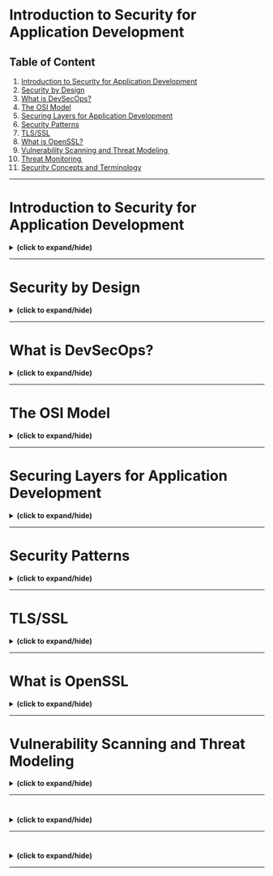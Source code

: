 # Introduction to Security for Application Development

## Table of Content
1. [Introduction to Security for Application Development](#intro)
2. [Security by Design](#security_by_design)
3. [What is DevSecOps?](#intro_to_devsecops)
4. [The OSI Model](#osi_model)
5. [Securing Layers for Application Development](#security_layers)
6. [Security Patterns](#security_patterns)
7. [TLS/SSL](#tls_ssl)
8. [What is OpenSSL?](#openssl)
9. [Vulnerability Scanning and Threat Modeling ](#vul_scan_threat_model)
10. [Threat Monitoring ]()
11. [Security Concepts and Terminology]()

---

<a id="intro"></a>
# Introduction to Security for Application Development
<details close>
<summary><b>(click to expand/hide)</b></summary>
<!-- MarkdownTOC -->

Welcome to the course on application security, tailored specifically for developers and DevOps professionals. This course aims to educate software engineers on embracing the DevOps mantra of "If you build it, you run it," with a strong focus on security practices.

## Course Overview

- **Target Audience**: Developers and DevOps professionals; this course does not cover infrastructure security, which is typically handled by security teams and SREs.
- **Purpose**: To address the persistent security risks and concerns that have remained almost unchanged over the past two decades, despite advancements in technology and software engineering.

## Key Points

- The OWASP top 10 list highlights that many of the major security concerns for developers have remained consistent since 2007.
- A report by IBM revealed that the average time to detect a data breach is 212 days, with an average cost of $9.4 million in the US and $4.3 million globally.
- There's a critical need for developers to implement basic security measures to prevent attacks and minimize vulnerabilities.

## Course Content

### Introduction to DevSecOps

- **DevSecOps**: Integrating security proactively into the software development process.
- **Network Security**: Utilizing modern TLS and OpenSSL for securing applications.

### Planning and Vulnerability Management

- How to incorporate security into your development plan effectively.
- Learning about vulnerability scanning, threat modeling, and threat monitoring.

### Security Tools and Practices

- Hands-on labs focusing on analyzing code using static and dynamic analysis tools.
- Introduction to the OWASP top 10 list and common vulnerabilities exploited by hackers.
- Setting up tools like Vault Secrets Manager and learning to secure code, dependencies, and development environments.

### Course Goals

- Understand common security risks and vulnerabilities.
- Learn to code defensively and ensure applications are secure by design.
- Gain practical experience with security tools and procedures to mitigate risks.

## Personal Insight

The instructor shares a personal anecdote about the importance of security in development and the challenges faced when deployments are stopped due to security concerns. This course is designed to equip developers with the knowledge and tools needed to prevent such scenarios and to promote secure coding practices.

## Conclusion

This course is not just theoretical; it emphasizes practical, hands-on learning through labs, quizzes, and peer interactions. It encourages collaboration and aims to prepare participants to handle security challenges effectively, ensuring they can secure their applications and systems confidently.

Join this course to learn how to make your applications secure by design and to navigate the complexities of application security with ease.

<!-- /MarkdownTOC -->
</details>

---

<a id="security_by_design"></a>
# Security by Design
<details close>
<summary><b>(click to expand/hide)</b></summary>
<!-- MarkdownTOC -->

Welcome to "Security by Design"! This course segment will enhance your understanding of implementing security throughout the software development lifecycle (SDLC) and integrating it with DevOps practices.

## Learning Objectives

After this session, you will be able to:

- **Describe Security by Design**: Understanding the importance of incorporating security from the start of the development process.
- **Explain the Secure Software Development Lifecycle (SDLC)**: Detailing the steps involved and how security measures are integrated at each stage.
- **Map DevOps into a Secure SDLC**: Aligning DevOps practices with security requirements throughout the development phases.

## Secure SDLC Overview

### Importance of Early Security Integration

- Security should be considered from the outset, not as an afterthought.
- Collaborate closely and regularly with security teams to ensure code is developed securely.

### SDLC Stages and Security Integration

1. **Requirements**: Identify security needs and standards. Perform risk assessments and attack profiling.
2. **Design**: Focus on secure design principles. Conduct threat modeling to identify potential vulnerabilities.
3. **Development**: Use static analysis tools to check for security vulnerabilities. Implement a secure scrum framework.
4. **Testing**: Include vulnerability scans and security testing. Use parallel testing to reduce time and improve efficiency.
5. **Deployment**: Ensure secure deployment practices. Utilize automated scripts and perform rollback if necessary. Conduct production security tests to simulate real-world hacking attempts.

### Secure DevOps Practices

- Instruct development teams on common threats and help create targeted unit tests.
- Validate automated data for accuracy and relevance.
- Employ continuous integration/continuous delivery (CI/CD) pipelines to detect vulnerabilities.

## Key Takeaways

- Security by Design and Secure SDLC are critical for developing high-quality, secure software.
- Effective collaboration with security teams is essential for smooth feature implementation and secure operations.
- By mapping security considerations into the SDLC, you can preemptively address potential threats and ensure robust application security.

In summary, integrating security into the SDLC and DevOps processes not only enhances the security of the applications but also ensures a smoother implementation and operation of new features.

<!-- /MarkdownTOC -->
</details>

---

<a id="intro_to_devsecops"></a>
# What is DevSecOps?
<details close>
<summary><b>(click to expand/hide)</b></summary>
<!-- MarkdownTOC -->

Welcome to "What is DevSecOps?" This course segment will guide you through the core concepts and benefits of DevSecOps, helping you understand how it enhances the traditional DevOps approach by integrating security practices.

## Learning Objectives

After this session, you will be able to:

- **Define DevSecOps**: Understand the framework that incorporates security into the DevOps process.
- **Describe the Benefits of DevSecOps**: Recognize the advantages of integrating security throughout the development lifecycle.
- **Differentiate DevSecOps from DevOps**: Identify the key differences and additional benefits brought by including security in DevOps.

## DevSecOps Defined

- **Integration of Security**: Automates security across all stages of the SDLC—from design to integration, testing, deployment, and delivery.
- **Focus on Security**: Emphasizes security from the outset to minimize risks and align security closely with IT and business objectives.
- **Components**: Combines development (software updates), security (accessibility, integrity, confidentiality), and operations (reliable performance scaling).

## Benefits of DevSecOps

1. **High-Quality Software Delivery**: Delivers software quickly and affordably by minimizing the need for repeated processes and reducing security vulnerability resolution times.
2. **Increased Security**: Proactively integrates cybersecurity practices from the start, ensuring early detection and remediation of security issues.
3. **Accelerated Vulnerability Patching**: Speeds up the identification and patching of new security flaws, integrating these processes into the release cycle to prevent exploitation.
4. **Modern Automation Approaches**: Incorporates cybersecurity testing in CI/CD pipelines, enhancing security automation and ensuring up-to-date software dependencies and secure code before production.
5. **Adaptability and Recurrence**: Supports scalable and adaptive security processes that evolve with the enterprise, ensuring consistent security across changing environments.

## Key Takeaways

- DevSecOps seamlessly integrates security controls into development, deployment, and operations, promoting a proactive security posture.
- The approach not only speeds up the development process but also significantly enhances security measures, leading to more robust and reliable software solutions.
- DevSecOps encourages continuous improvement and adaptability in security practices, making it an essential strategy for modern software development.

In this video, you learned how DevSecOps automates security integration throughout the SDLC, providing multiple benefits such as improved software quality, increased security, faster vulnerability patching, modern automation, and adaptability in security practices.

<!-- /MarkdownTOC -->
</details>

---

<a id="osi_model"></a>
# The OSI Model
<details close>
<summary><b>(click to expand/hide)</b></summary>
<!-- MarkdownTOC -->

Welcome to "The OSI Model." This video tutorial provides an in-depth explanation of the Open Systems Interconnection (OSI) Model, detailing its seven layers and highlighting the layers of primary importance to developers.

## Learning Objectives

By the end of this video, you will be able to:

- **Describe the OSI Model**: Understand the framework that facilitates global communication across varied networking systems.
- **List and Describe the Seven OSI Layers**: Gain knowledge of each layer's function within the model.
- **Identify Essential OSI Layers for Developers**: Recognize the top layers that are crucial for development and security practices.

## The Seven OSI Layers Explained

1. **Physical Layer (Layer 1)**: Handles the transmission of raw bitstreams over a physical medium. It lays the foundation for data transfer by defining the electrical, mechanical, procedural, and functional specifications.
   
2. **Data Link Layer (Layer 2)**: Ensures error-free data transmission over a physical link. It structures raw bits into data frames and manages acknowledgments from the receiver.
   
3. **Network Layer (Layer 3)**: Manages data transmission across different networks. This layer involves routing and forwarding packets to their destination via the most efficient paths.
   
4. **Transport Layer (Layer 4)**: Provides reliable, transparent transfer of data between end systems. It's responsible for error recovery, flow control, and ensuring complete data transfer.
   
5. **Session Layer (Layer 5)**: Manages sessions between applications on different machines, handling setup, coordination, and termination of conversations, or sessions.
   
6. **Presentation Layer (Layer 6)**: Translates data between the application layer and the network. It's responsible for data encryption, decryption, and compression, ensuring the data is in the proper format.
   
7. **Application Layer (Layer 7)**: Serves as the interface for the user and application processes to access network services. This layer encompasses protocols like HTTP, FTP, SMTP, and DNS.

## Key Layers for Developers

Developers should particularly focus on the top three layers:

- **Session Layer (Layer 5)**: Establishes and maintains application connections and sessions.
- **Presentation Layer (Layer 6)**: Manages data formatting, encryption, and decryption for secure data transmission.
- **Application Layer (Layer 7)**: The main interface for applications to interact with the network, crucial for web development and network-based applications.

## Implementing Security

- Secure socket layer encryption can be applied at the Presentation Layer to protect data from man-in-the-middle attacks.
- Using port 443 and HTTPS at the Application Layer enhances security, promoting trust among application users.

## Conclusion

The OSI Model is a fundamental concept in networking that provides a universal language for discussing and solving network communication challenges. Understanding the OSI Model, especially the top three layers, is essential for developers to build secure, efficient applications that operate over the internet or other networks.

<!-- /MarkdownTOC -->
</details>

---

<a id="security_layers"></a>
# Securing Layers for Application Development
<details close>
<summary><b>(click to expand/hide)</b></summary>
<!-- MarkdownTOC -->

Welcome to "Securing Layers for Application Development." This tutorial will dive into the critical layers of security that every application developer must prioritize to safeguard their applications effectively.

## Learning Objectives

After this session, you will be able to:

- **Describe the Importance of Securing Each Layer**: Understand why each layer needs protection in the development process.
- **Identify the Four Security Layers of Application Development**: Recognize the distinct layers that require security measures.
- **Describe Logging, Analyzing, and Detection Methods**: Learn methods for securing layers and monitoring for security breaches.

## The Four Security Layers of Application Development

### 1. **Web Application Layer**
   - **Components**: Consists of a front-end layer (JavaScript, CSS, HTML), a middle layer (APIs developed in Python, Java, Ruby), and a backend layer (databases).
   - **Security Measures**: Run vulnerability scanners, conduct tests, and perform audits before deployment.

### 2. **Cloud Infrastructure**
   - **Concerns**: Protecting cloud-based databases and user information.
   - **Measures**: Avoid including administrator credentials, create security groups, implement two-factor authentication, and use strong authentication methods.

### 3. **Communications Layer**
   - **Technologies**: Secure Shell (SSH), HTTPS, Secure Sockets Layer (SSL), and Transport Layer Security (TLS).
   - **Purpose**: To secure connections and communications, preventing man-in-the-middle attacks.

### 4. **Security Code Delivery Pipeline**
   - **Practices**: Secure code repositories with permissions, conduct periodic audits, implement two-factor authentication, and use IAM roles for cloud assets.
   - **Tools**: Secret storage services like HashiCorp Vault for managing passwords, certificates, and encryption keys.

## Additional Security Measures

### Logging and Analysis
- **Purpose**: Collecting log messages to identify anomalies and unexpected events, such as unauthorized login attempts.
- **Access Control**: Restrict access to log messages to trusted individuals for review and analysis.

### Intrusion Detection
- **Methods**:
  - **Endpoint Security**: Protecting systems, servers, and devices connected to a network.
  - **Network Security**: Monitoring networks using tools like Nmap and Snort.
  - **System Call Auditing**: Retrieving and reviewing system call information from kernels, such as the Linux kernel.

## Conclusion

Securing each layer of application development is crucial for preventing cyberattacks and ensuring the integrity and confidentiality of data. By focusing on the web application layer, cloud infrastructure, communications layer, and security code delivery pipeline, developers can create a robust security posture. Additionally, implementing logging, analyzing, and detection methods enhances the ability to monitor and react to security threats effectively. This tutorial equips you with the knowledge to secure the critical layers of your applications and protect against potential security breaches.

<!-- /MarkdownTOC -->
</details>

---

<a id="security_patterns"></a>
# Security Patterns
<details close>
<summary><b>(click to expand/hide)</b></summary>
<!-- MarkdownTOC -->

Welcome to "Security Patterns." This tutorial is designed to help software developers and engineers understand and implement security patterns effectively within their projects, enhancing the security of their applications against a dynamic threat landscape.

## Learning Objectives

After this video, you will be able to:

- **Describe Security Patterns**: Understand what security patterns are and their role in software security.
- **Analyze the Purpose and Structure of Security Patterns**: Explore how these patterns are structured and why they are critical.
- **Explain How to Organize Security Patterns**: Learn the method of categorizing security patterns for easy accessibility and implementation.

## Introduction to Security Patterns

Security patterns are essential tools in a developer's arsenal, offering a standardized set of guidelines that provide reusable solutions to common security threats or issues. These patterns are designed to protect applications by preemptively addressing potential security flaws.

### Definition and Importance

- **Definition**: A security pattern is a repeatable solution to a commonly occurring problem in a security context, documented in a way that it can be applied across different scenarios.
- **Importance**: As technology evolves, the need for robust security measures becomes critical. Security patterns help developers integrate essential security measures into applications, enhancing protection against threats.

## Purpose of Security Patterns

Security patterns aim to simplify the management of security threats by providing a framework that is:

- **Adaptable**: Suitable for various technologies and platforms.
- **Reusable**: Can be implemented across multiple projects without significant modifications.
- **Efficient**: Reduces time and effort required to secure applications.

## Structure of Security Patterns

A well-defined security pattern includes:

- **Asset-centric Design**: Focuses on protecting specific assets.
- **Threat Modeling**: Analyzes potential threats and devises strategies to mitigate them.
- **Standard Taxonomy**: Uses a common language for ease of understanding and implementation.

## Organizing Security Patterns

To facilitate ease of use and implementation, security patterns should be organized in a catalog that categorizes them based on their function and application area, such as:

- **Authentication and Access Control**: Patterns that manage user access and identity verification.
- **Network Traffic Filtering**: Includes firewalls and other mechanisms that control data flow to prevent unauthorized access.
- **Data Protection**: Patterns focused on encrypting data and ensuring its integrity.

### Advantages of Categorization

- **Efficiency**: Developers can quickly find and implement the necessary patterns.
- **Reusability**: Patterns can be applied across various applications, saving time and reducing errors.
- **Awareness**: Helps developers understand available security mechanisms and their applications.

## Conclusion

Security patterns provide a critical framework for addressing security challenges in software development. By using a structured approach to document and categorize these patterns, developers can effectively enhance the security of their applications. This video has outlined the importance of understanding and utilizing security patterns to safeguard sensitive information and ensure the integrity of organizational ecosystems. Learning and applying these patterns is essential for developing secure software in an increasingly complex technological landscape.

<!-- /MarkdownTOC -->
</details>

---

<a id="tls_ssl"></a>
# TLS/SSL
<details close>
<summary><b>(click to expand/hide)</b></summary>
<!-- MarkdownTOC -->

Welcome to the "TLS/SSL" video tutorial. This session will cover the fundamentals of Transport Layer Security (TLS) and Secure Sockets Layer (SSL), detailing their operation and explaining how to ensure their security within the Software Development Lifecycle (SDLC).

## Learning Objectives

By the end of this video, you will be able to:

- **Define TLS and SSL**: Understand what these protocols are and their role in network security.
- **Describe the Working of Modern TLS**: Learn how TLS operates to secure communications.
- **Identify How to Keep TLS Secure in the SDLC**: Recognize practices to maintain TLS security throughout application development.

## What are TLS and SSL?

TLS and SSL are protocols designed to secure communications between networked computers. Here’s what you need to know:

- **SSL (Secure Sockets Layer)**: The original protocol used to encrypt data between a web browser and a server.
- **TLS (Transport Layer Security)**: The successor to SSL, introduced in 1999 to improve on and replace SSL. Today, "SSL" often refers to TLS, particularly in common parlance.

## How Does Modern TLS Work?

Modern TLS ensures secure internet communications through several key steps:

1. **Protocol Agreement**: The client and server agree on the highest supported TLS version.
2. **Cipher Selection**: They select a cipher, which dictates how data will be encrypted during the session.
3. **Server Verification**: The client verifies the server's identity using the server’s public key and TLS certificate.
4. **Session Key Generation**: Both parties generate session keys based on their public and private keys, allowing for secure communication.

## Ensuring TLS Security in the SDLC

To keep TLS secure within your applications, consider the following practices:

- **Continuous Integration/Delivery (CI/CD)**: Use CI/CD pipelines to regularly renew TLS certificates before they expire.
- **Version and Cipher Management**: Always support the latest TLS versions and robust ciphers while avoiding outdated or vulnerable ones. This often includes discontinuing support for older TLS versions like 1.0 and 1.1.

## Importance of TLS and SSL

Implementing TLS and SSL protocols is crucial for:

- **Data Confidentiality**: Ensures that data exchanged between a client and server remains confidential.
- **Data Integrity**: Guarantees that data cannot be altered undetected during transmission.
- **Authentication**: Verifies the identity of parties communicating over the internet.

## Conclusion

TLS and SSL are foundational for secure, reliable communication on the internet. By integrating these protocols effectively and following best practices within the SDLC, developers can protect user data and enhance the security of their applications. In this tutorial, you have learned how TLS and SSL function to secure connections and the steps to ensure their effectiveness throughout the software development process.

<!-- /MarkdownTOC -->
</details>

---

<a id="openssl"></a>
# What is OpenSSL
<details close>
<summary><b>(click to expand/hide)</b></summary>
<!-- MarkdownTOC -->

Welcome to "What is OpenSSL?" This video tutorial will guide you through the basics of OpenSSL, explaining its importance in maintaining data confidentiality and integrity, and its role in implementing public key cryptography.

## Learning Objectives

By the end of this video, you will be able to:

- **Describe Confidentiality and Integrity**: Understand these crucial aspects of data security.
- **Explore OpenSSL and Its Purpose**: Learn about the OpenSSL toolkit and how it supports secure communications.
- **Explain Public Key Cryptography**: Understand the principles behind and the applications of public key cryptography.

## Understanding Confidentiality and Integrity

### Confidentiality
- **Definition**: Confidentiality involves keeping data private and secure from unauthorized access, especially during transmission over nonsecure networks.
- **Tools**: Utilizes cryptographic keys, particularly private keys, to encrypt data, ensuring it remains confidential during e-commerce and other sensitive transactions.

### Integrity
- **Definition**: Integrity ensures that data has not been altered or tampered with during transmission or after receipt.
- **Tools**: Techniques like file checksums verify the authenticity of downloaded files, confirming they have not been modified.

## Overview of OpenSSL

OpenSSL is an open-source toolkit that implements SSL and TLS protocols for secure communication over computer networks. Here are its key components:

- **Cryptographic Library**: Includes tools for symmetric and public key cryptography, message digests, hash algorithms, and more.
- **Command Line Tool**: Allows direct execution of OpenSSL commands for encryption, decryption, and more, adaptable through a configuration file for tailored security settings.

### Key Features of OpenSSL

- **Secure Communication**: Ensures encrypted communications across various platforms, from personal to commercial use.
- **Cryptographic Tools**: Offers a comprehensive set of cryptographic functions including encryption, decryption, and key management.

## Public Key Cryptography

### Concept
- **Public Key Cryptography**: Involves a pair of keys, a public key, which is shared openly, and a private key, which remains confidential. This method is crucial for secure data exchange and digital signatures.

### Implementation
- **RSA (Rivest-Shamir-Adleman)**: The most widely used form of public key cryptography, RSA facilitates secure data encryption, authentication, and digital signatures.

### Application
- **Key Generation**: Utilizes complex algorithms for generating prime numbers essential for creating robust private keys.

## Practical Application of OpenSSL

- **Command Line Usage**: Learn how to use OpenSSL from the command line to perform cryptographic operations like generating keys, encrypting files, and creating digital signatures.
- **Message Digests**: Use OpenSSL to compute and verify checksums, enhancing data integrity through cryptographic hash functions.

## Conclusion

OpenSSL is a powerful tool for enhancing security in software applications by providing robust encryption and decryption capabilities. Understanding and implementing OpenSSL can significantly enhance the security of data transmissions in any application, ensuring both confidentiality and integrity are maintained. This tutorial has equipped you with the knowledge to start using OpenSSL in your development projects, harnessing the power of cryptography to protect sensitive information effectively.

<!-- /MarkdownTOC -->
</details>

---

<a id="vul_scan_threat_model"></a>
# Vulnerability Scanning and Threat Modeling
<details close>
<summary><b>(click to expand/hide)</b></summary>
<!-- MarkdownTOC -->

Welcome to "Vulnerability Scanning and Threat Modeling!" This video tutorial will provide you with a foundational understanding of vulnerability scanning and threat modeling within software development, highlighting their importance in securing applications.

## Learning Objectives

By the end of this video, you will be able to:

- **Define Vulnerability Scanning**: Understand what vulnerability scanning entails and its role in identifying security risks.
- **Describe Threat Modeling**: Learn how threat modeling works to predict and mitigate potential security threats in software development.

## What is Vulnerability Scanning?

Vulnerability scanning is a crucial security practice that involves identifying security vulnerabilities in the software code and the application environment. It is conducted using various tools and techniques that assess code in languages like C, C++, Java, Python, and PHP for common vulnerabilities such as SQL injection, cross-site scripting, and path traversal.

### Guidelines for Effective Vulnerability Scanning

- **Platform-Specific Scans**: Tailor scans based on platform configurations, patch levels, and application components.
- **User Interaction**: Incorporate user credentials to simulate real-world interactions for thorough application flow scanning.
- **Comprehensive Coverage**: Ensure scans cover the entire application stack and supporting platforms to detect vulnerabilities effectively.

### Popular Vulnerability Scanning Tools

1. **Coverity**: Performs incremental analysis for languages like C, C++, Java, and Python.
2. **CodeSonar**: Abstracts code models to identify weaknesses in paths and program variables.
3. **Snyk Code**: Integrates with development environments to perform semantic analysis during the development phase.
4. **Static Reviewer**: Part of the Security Reviewer suite, complies with OWASP, CVEs, and NIST frameworks.

## What is Threat Modeling?

Threat modeling is a systematic approach used to identify, categorize, and manage security threats in software applications. It is an essential part of the secure software development lifecycle (SDLC), ideally implemented during the design phase to prevent vulnerabilities.

### Process of Threat Modeling

- **Diagram Representation**: Uses data flow diagrams to visualize and analyze how data moves through software applications.
- **Early Integration**: Best conducted early in the design phase of SDLC to reduce potential vulnerabilities and strengthen application security.

### Popular Threat Modeling Techniques

1. **PASTA (Process for Attack Simulation and Threat Analysis)**: A risk-centered methodology that ties technical requirements to business objectives.
2. **VAST (Visual, Agile, and Simple Threat)**: Combines agile methodologies with operational threat modeling, using process-flow diagrams for architecture analysis.
3. **STRIDE**: Developed by Microsoft, this model assesses applications and systems for threats like spoofing, tampering, repudiation, information disclosure, denial of service, and elevation of privileges.

## Conclusion

Vulnerability scanning and threat modeling are essential practices that help secure applications by identifying and mitigating potential security risks before they can be exploited. Implementing these processes early and thoroughly in the SDLC is crucial for developing robust, secure software. This tutorial has equipped you with the knowledge to understand and apply these critical security measures in your development projects.

<!-- /MarkdownTOC -->
</details>

---

<a id=""></a>
# 
<details close>
<summary><b>(click to expand/hide)</b></summary>
<!-- MarkdownTOC -->



<!-- /MarkdownTOC -->
</details>

---

<a id=""></a>
# 
<details close>
<summary><b>(click to expand/hide)</b></summary>
<!-- MarkdownTOC -->



<!-- /MarkdownTOC -->
</details>

---
